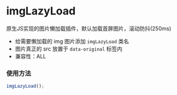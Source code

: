 # imgLazyLoad
原生JS实现的图片懒加载插件，默认加载首屏图片，滚动防抖(250ms)

+ 给需要懒加载的 img 图片添加 `imgLazyLoad` 类名
+ 图片真正的 src 放置于 `data-original` 标签内
+ 兼容性：ALL

### 使用方法
```javascript
imgLazyLoad();
```

